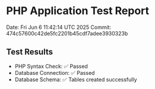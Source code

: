 # PHP Application Test Report
Date: Fri Jun  6 11:42:14 UTC 2025
Commit: 474c57600c42de5fc2201b45cdf7adee3930323b

## Test Results
- PHP Syntax Check: ✅ Passed
- Database Connection: ✅ Passed
- Database Schema: ✅ Tables created successfully

